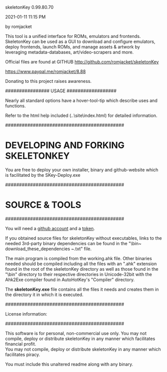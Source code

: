skeletonKey 0.99.80.70

 2021-01-11 11:15 PM
 
by romjacket 

This tool is a unified interface for ROMs, emulators and frontends.
SkeletonKey can be used as a GUI to download and configure emulators, deploy frontends, 
launch ROMs, and manage assets & artwork by leveraging metadata-databases,
 art/video-scrapers and more.  

Official files are found at GITHUB
http://github.com/romjacket/skeletonKey


https://www.paypal.me/romjacket/8.88

              
Donating to this project raises awareness.

################  USAGE  ##################

Nearly all standard options have a hover-tool-tip which describe uses and functions.

Refer to the html help included (..\site\index.html) for detailed information.

###########################################

# DEVELOPING AND FORKING SKELETONKEY

You are free to deploy your own installer, binary and github-website which is facilitated by the SKey-Deploy.exe

###########################################
# SOURCE & TOOLS
###########################################

You will need a [github account](https://github.com/join) and a [token](https://github.com/settings/tokens).  

If you obtained source files for skeletonKey without executables, links to the needed 3rd-party binary dependencies can be found in the "\bin\~ download_these_dependencies ~.txt" file. 

The main program is compiled from the working.ahk file.  Other binaries needed should be compiled including all the files with an ".ahk" extension found in the root of the skeletonKey directory as well as those found in the "\bin" directory to their respective directories in Unicode-32bit with the Ahk2Exe compiler found in AutoHotKey's "Compiler" directory.

The **skeletonKey.exe** file contains all the files it needs and creates them in the directory it in which it is executed.

###########################################

License information:

###########################################

This software is for personal, non-commercial use only.
You may not compile, deploy or distribute skeletonKey in any manner which facilitates financial profit.  
You may not compile, deploy or distribute skeletonKey in any manner which facilitates piracy.

You must include this unaltered readme along with any binary.